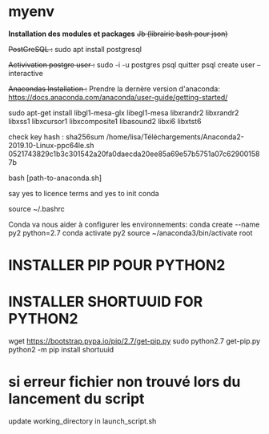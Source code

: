 # myenv
**Installation des modules et packages**
~~Jb (librairie bash pour json)~~

~~PostGreSQL :~~
sudo apt install postgresql

~~Activivation postgre user :~~
sudo -i -u postgres
psql
quitter psql
create user –interactive

~~Anacondas Installation :~~
Prendre la dernère version d'anaconda:
<https://docs.anaconda.com/anaconda/user-guide/getting-started/>

sudo apt-get install libgl1-mesa-glx libegl1-mesa libxrandr2 libxrandr2 libxss1 libxcursor1 libxcomposite1 libasound2 libxi6 libxtst6

check key hash :
sha256sum /home/lisa/Téléchargements/Anaconda2-2019.10-Linux-ppc64le.sh
0521743829c1b3c301542a20fa0daecda20ee85a69e57b5751a07c629001587b

bash [path-to-anaconda.sh]

say yes to licence terms and yes to init conda

source ~/.bashrc

Conda va nous aider à configurer les environnements:
conda create --name py2 python=2.7
conda activate py2
source ~/anaconda3/bin/activate root
# INSTALLER PIP POUR PYTHON2


# INSTALLER SHORTUUID FOR PYTHON2

wget https://bootstrap.pypa.io/pip/2.7/get-pip.py
sudo python2.7 get-pip.py
python2 -m pip install shortuuid

# si erreur fichier non trouvé lors du lancement du script
update working_directory in launch_script.sh